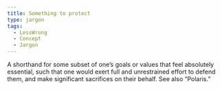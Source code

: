```yaml
---
title: Something to protect
type: jargon
tags:
  - LessWrong
  - Concept
  - Jargon
---
```




A shorthand for some subset of one’s goals or values that feel absolutely essential, such that one would exert full and unrestrained effort to defend them, and make significant sacrifices on their behalf. See also “Polaris.”  
 